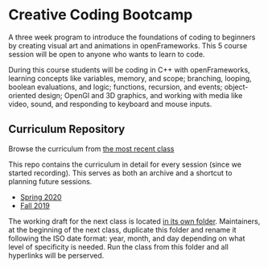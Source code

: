 # Creative Coding Bootcamp

A three week program to introduce the foundations of coding to beginners by creating visual art and animations in openFrameworks. This 5 course session will be open to anyone who wants to learn to code.

During this course students will be coding in C++ with openFrameworks, learning concepts like variables, memory, and scope; branching, looping, boolean evaluations, and logic; functions, recursion, and events; object-oriented design; OpenGl and 3D graphics, and working with media like video, sound, and responding to keyboard and mouse inputs.

## Curriculum Repository

Browse the curriculum from [the most recent class](2020-04/)

This repo contains the curriculum in detail for every session (since we started recording). This serves as both an archive and a shortcut to planning future sessions.

- [Spring 2020](2020-04/)
- [Fall 2019](2019-09/)

The working draft for the next class is located [in its own folder](draft/). Maintainers, at the beginning of the next class, duplicate this folder and rename it following the ISO date format: year, month, and day depending on what level of specificity is needed. Run the class from this folder and all hyperlinks will be perserved.
